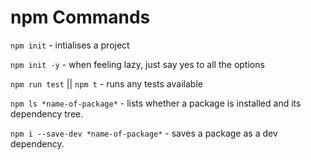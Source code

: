 # npm Commands

`npm init` - intialises a project

`npm init -y` - when feeling lazy, just say yes to all the options

`npm run test` || `npm t` - runs any tests available

`npm ls *name-of-package*` - lists whether a package is installed and its dependency tree.

`npm i --save-dev *name-of-package*` - saves a package as a dev dependency.
